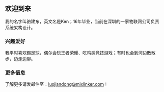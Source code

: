 ## 欢迎到来

我的名字叫骆建东，英文名是Ken；16年毕业，当前在深圳的一家物联网公司负责系统架构设计。


### 兴趣爱好

我平时喜欢踢足球，偶尔会玩王者荣耀、吃鸡类竞技游戏；有时也会到河边散散步，边走边聊。


### 更多信息

了解更多请发邮件至：luojiandong@mixlinker.com！
